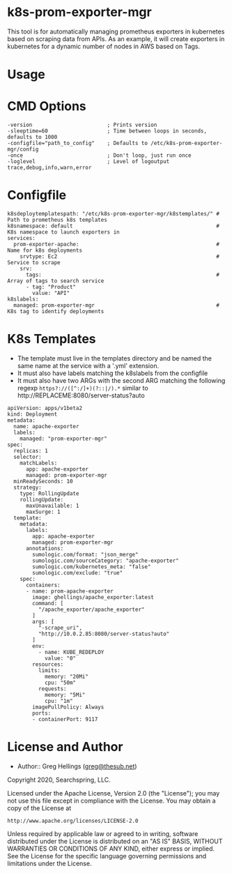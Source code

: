 k8s-prom-exporter-mgr
=====================

This tool is for automatically managing prometheus exporters in kubernetes based on scraping data from APIs.  As an example, it will create exporters in kubernetes for a dynamic number of nodes in AWS based on Tags.

Usage
=====
# CMD Options
```
-version                        ; Prints version
-sleeptime=60                   ; Time between loops in seconds, defaults to 1000 
-configfile="path_to_config"    ; Defaults to /etc/k8s-prom-exporter-mgr/config
-once                           ; Don't loop, just run once
-loglevel                       ; Level of logoutput trace,debug,info,warn,error

```
# Configfile
```
k8sdeploytemplatespath: "/etc/k8s-prom-exporter-mgr/k8stemplates/" # Path to prometheus k8s templates
k8snamespace: default                                              # K8s namespace to launch exporters in
services:                                                           
  prom-exporter-apache:                                            # Name for k8s deployments
    srvtype: Ec2                                                   # Service to scrape
    srv:
      tags:                                                        # Array of tags to search service
      - tag: "Product"
        value: "API"
k8slabels:
  managed: prom-exporter-mgr                                       # K8s tag to identify deployments
```

# K8s Templates

* The template must live in the templates directory and be named the same name at the service with a '.yml' extension.
* It must also have labels matching the k8slabels from the configfile
* It must also have two ARGs with the second ARG matching the following regexp ```https?://([^:/]+)(?::|/).*``` similar to http://REPLACEME:8080/server-status?auto 

```
apiVersion: apps/v1beta2
kind: Deployment
metadata:
  name: apache-exporter
  labels:
    managed: "prom-exporter-mgr"
spec:
  replicas: 1
  selector:
    matchLabels:
      app: apache-exporter
      managed: prom-exporter-mgr
  minReadySeconds: 10
  strategy:
    type: RollingUpdate
    rollingUpdate:
      maxUnavailable: 1
      maxSurge: 1
  template:
    metadata:
      labels:
        app: apache-exporter
        managed: prom-exporter-mgr
      annotations:
        sumologic.com/format: "json_merge"
        sumologic.com/sourceCategory: "apache-exporter"
        sumologic.com/kubernetes_meta: "false"
        sumologic.com/exclude: "true"
    spec:
      containers:
      - name: prom-apache-exporter
        image: ghellings/apache_exporter:latest
        command: [
          "/apache_exporter/apache_exporter"
        ]
        args: [
          "-scrape_uri",
          "http://10.0.2.85:8080/server-status?auto"
        ]
        env:
          - name: KUBE_REDEPLOY
            value: "0"
        resources:          
          limits:
            memory: "20Mi"
            cpu: "50m"
          requests:
            memory: "5Mi"
            cpu: "1m"
        imagePullPolicy: Always
        ports:
        - containerPort: 9117
```

License and Author
==================

* Author:: Greg Hellings (<greg@thesub.net>)


Copyright 2020, Searchspring, LLC.

Licensed under the Apache License, Version 2.0 (the "License");
you may not use this file except in compliance with the License.
You may obtain a copy of the License at

    http://www.apache.org/licenses/LICENSE-2.0

Unless required by applicable law or agreed to in writing, software
distributed under the License is distributed on an "AS IS" BASIS,
WITHOUT WARRANTIES OR CONDITIONS OF ANY KIND, either express or implied.
See the License for the specific language governing permissions and
limitations under the License.
 